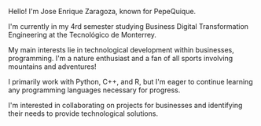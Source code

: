 Hello! I'm Jose Enrique Zaragoza, known for PepeQuique.

I'm currently in my 4rd semester studying Business Digital Transformation Engineering at the Tecnológico de Monterrey.

My main interests lie in technological development within businesses, programming. I'm a nature enthusiast and a fan of all sports involving mountains and adventures!

I primarily work with Python, C++, and R, but I'm eager to continue learning any programming languages necessary for progress.

I'm interested in collaborating on projects for businesses and identifying their needs to provide technological solutions.

<!---
PepeQuique/PepeQuique is a ✨ special ✨ repository because its `README.md` (this file) appears on your GitHub profile.
You can click the Preview link to take a look at your changes.
--->
